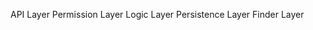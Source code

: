 API Layer
    Permission Layer
        Logic Layer
            Persistence Layer 
            Finder Layer

